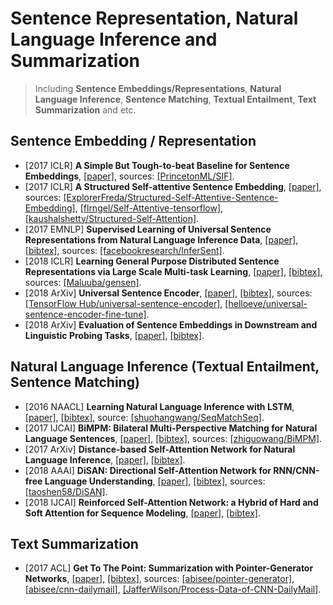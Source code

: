 # Sentence Representation, Natural Language Inference and Summarization

> Including **Sentence Embeddings/Representations**, **Natural Language Inference**, **Sentence Matching**, **Textual Entailment**, **Text Summarization** and etc.

## Sentence Embedding / Representation
- [2017 ICLR] **A Simple But Tough-to-beat Baseline for Sentence Embeddings**, [[paper]](https://openreview.net/pdf?id=SyK00v5xx), sources: [[PrincetonML/SIF]](https://github.com/PrincetonML/SIF).
- [2017 ICLR] **A Structured Self-attentive Sentence Embedding**, [[paper]](https://arxiv.org/pdf/1703.03130.pdf), sources: [[ExplorerFreda/Structured-Self-Attentive-Sentence-Embedding]](https://github.com/ExplorerFreda/Structured-Self-Attentive-Sentence-Embedding), [[flrngel/Self-Attentive-tensorflow]](https://github.com/flrngel/Self-Attentive-tensorflow), [[kaushalshetty/Structured-Self-Attention]](https://github.com/kaushalshetty/Structured-Self-Attention).
- [2017 EMNLP] **Supervised Learning of Universal Sentence Representations from Natural Language Inference Data**, [[paper]](http://aclweb.org/anthology/D17-1070), [[bibtex]](/Bibtex/Supervised%20Learning%20of%20Universal%20Sentence%20Representations%20from%20Natural%20Language%20Inference%20Data.bib), sources: [[facebookresearch/InferSent]](https://github.com/facebookresearch/InferSent).
- [2018 ICLR] **Learning General Purpose Distributed Sentence Representations via Large Scale Multi-task Learning**, [[paper]](https://openreview.net/pdf?id=B18WgG-CZ), [[bibtex]](/Bibtex/Learning%20General%20Purpose%20Distributed%20Sentence%20Representations%20via%20Large%20Scale%20Multi-task%20Learning.bib), sources: [[Maluuba/gensen]](https://github.com/Maluuba/gensen).
- [2018 ArXiv] **Universal Sentence Encoder**, [[paper]](https://arxiv.org/pdf/1803.11175.pdf), [[bibtex]](/Bibtex/Universal%20Sentence%20Encoder.bib), sources: [[TensorFlow Hub/universal-sentence-encoder]](https://tfhub.dev/google/universal-sentence-encoder/1), [[helloeve/universal-sentence-encoder-fine-tune]](https://github.com/helloeve/universal-sentence-encoder-fine-tune).
- [2018 ArXiv] **Evaluation of Sentence Embeddings in Downstream and Linguistic Probing Tasks**, [[paper]](https://arxiv.org/pdf/1806.06259.pdf), [[bibtex]](/Bibtex/Evaluation%20of%20sentence%20embeddings%20in%20downstream%20and%20linguistic%20probing%20tasks.bib).

## Natural Language Inference (Textual Entailment, Sentence Matching)
- [2016 NAACL] **Learning Natural Language Inference with LSTM**, [[paper]](http://www.aclweb.org/anthology/N16-1170), [[bibtex]](/Bibtex/Learning%20Natural%20Language%20Inference%20with%20LSTM.bib), source: [[shuohangwang/SeqMatchSeq]](https://github.com/shuohangwang/SeqMatchSeq).
- [2017 IJCAI] **BiMPM: Bilateral Multi-Perspective Matching for Natural Language Sentences**, [[paper]](https://arxiv.org/pdf/1702.03814.pdf), [[bibtex]](/Bibtex/Bilateral%20Multi-Perspective%20Matching%20for%20Natural%20Language%20Sentences.bib), sources: [[zhiguowang/BiMPM]](https://github.com/zhiguowang/BiMPM).
- [2017 ArXiv] **Distance-based Self-Attention Network for Natural Language Inference**, [[paper]](https://arxiv.org/pdf/1712.02047.pdf), [[bibtex]](/Bibtex/Distance-based%20Self-Attention%20Network%20for%20Natural%20Language%20Inference.bib).
- [2018 AAAI] **DiSAN: Directional Self-Attention Network for RNN/CNN-free Language Understanding**, [[paper]](https://arxiv.org/pdf/1709.04696.pdf), [[bibtex]](/Bibtex/DiSAN%20-%20Directional%20Self-Attention%20Network%20for%20RNN%20-%20CNN-free%20Language%20Understanding.bib), sources: [[taoshen58/DiSAN]](https://github.com/taoshen58/DiSAN).
- [2018 IJCAI] **Reinforced Self-Attention Network: a Hybrid of Hard and Soft Attention for Sequence Modeling**, [[paper]](https://www.ijcai.org/proceedings/2018/0604.pdf), [[bibtex]](/Bibtex/Reinforced%20Self-Attention%20Network%20-%20a%20Hybrid%20of%20Hard%20and%20Soft%20Attention%20for%20Sequence%20Modeling.bib).

## Text Summarization
- [2017 ACL] **Get To The Point: Summarization with Pointer-Generator Networks**, [[paper]](https://arxiv.org/pdf/1704.04368.pdf), [[bibtex]](/Bibtex/Get%20To%20The%20Point%20-%20Summarization%20with%20Pointer-Generator%20Networks.bib), sources: [[abisee/pointer-generator]](https://github.com/abisee/pointer-generator), [[abisee/cnn-dailymail]](https://github.com/abisee/cnn-dailymail), [[JafferWilson/Process-Data-of-CNN-DailyMail]](https://github.com/JafferWilson/Process-Data-of-CNN-DailyMail).